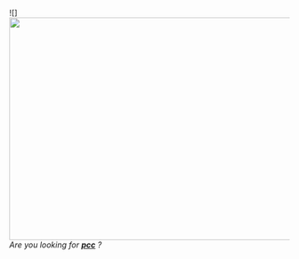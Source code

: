 <!---
- 👋 Hi there,
- 👀 I'm now a junior in Information Systems at VNUHCM-UIT
- 💞️ My objective is to learn the new technology

cngpc43/cngpc43 is a ✨ special ✨ repository because its `README.md` (this file) appears on your GitHub profile.
You can click the Preview link to take a look at your changes.
--->

![]<img src="https://imgur.com/9HQbDEe.gif" width = 850 height = 400/>
*Are you looking for **[pcc](https://www.facebook.com/agentC.43/)** ?*
